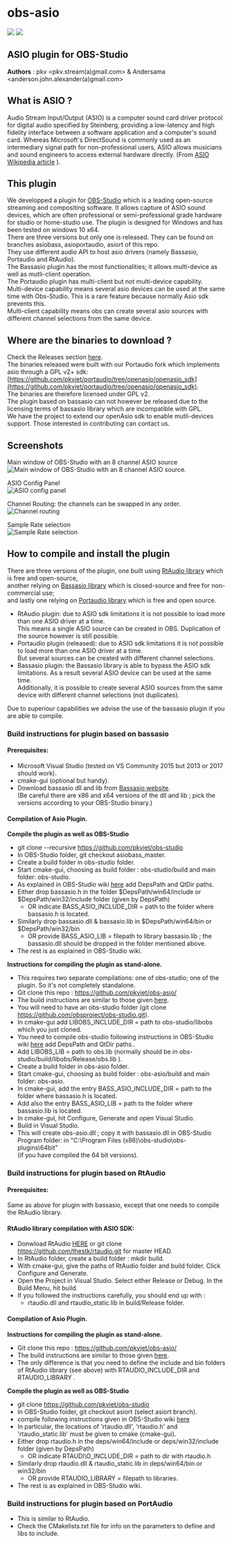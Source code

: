 # obs-asio
![](/images/obs_icon_very_small.png)  ![](/images/TECH_ASIOsmall.png)

## ASIO plugin for OBS-Studio ##

**Authors** :  pkv <pkv.stream(a)gmail.com> & Andersama <anderson.john.alexander(a)gmail.com>

## What is ASIO ? ##
Audio Stream Input/Output (ASIO) is a computer sound card driver protocol for digital audio specified by Steinberg, providing a low-latency and high fidelity interface between a software application and a computer's sound card. Whereas Microsoft's DirectSound is commonly used as an intermediary signal path for non-professional users, ASIO allows musicians and sound engineers to access external hardware directly. (From [ASIO Wikipedia article](https://en.wikipedia.org/wiki/Audio_Stream_Input/Output) ).

## This plugin ##
We developped a plugin for [OBS-Studio](https://obsproject.com/) which is a leading open-source streaming and compositing software.
It allows capture of ASIO sound devices, which are often professional or semi-professional grade hardware for studio or home-studio use. The plugin is designed for Windows and has been tested on windows 10 x64.    
There are three versions but only one is released. They can be found on branches asiobass, asioportaudio, asiort of this repo.    
They use different audio API to host asio drivers (namely Bassasio, Portaudio and RtAudio).    
The Bassasio plugin has the most functionalities; it allows multi-device as well as mutli-client operation.    
The Portaudio plugin has multi-client but not multi-device capability.    
Multi-device capability means several asio devices can be used at the same time with Obs-Studio. This is a rare feature because normally Asio sdk prevents this.    
Multi-client capability means obs can create several asio sources with different channel selections from the same device.    

## Where are the binaries to download ? ##
Check the Releases section [here](https://github.com/pkviet/obs-asio/releases).  
The binaries released were built with our Portaudio fork which implements asio through a GPL v2+ sdk:  
[https://github.com/pkviet/portaudio/tree/openasio/openasio_sdk](https://github.com/pkviet/portaudio/tree/openasio/openasio_sdk).  
The binaries are therefore licensed under GPL v2.  
The plugin based on bassasio can not however be released due to the licensing terms of bassasio library which are incompatible with GPL.  
We have the project to extend our openAsio sdk to enable mutli-devices support. Those interested in contributing can contact us.  

## Screenshots ##
Main window of OBS-Studio with an 8 channel ASIO source    
![Main window of OBS-Studio with an 8 channel ASIO source.](/images/asio1.jpg) 

ASIO Config Panel    
![ASIO config panel](/images/asio2medium.jpg)

Channel Routing: the channels can be swapped in any order.        
![Channel routing](/images/asio3medium.jpg) 

Sample Rate selection    
![Sample Rate selection](/images/asio4medium.jpg)

## How to compile and install the plugin ##

There are three versions of the plugin, one built using [RtAudio library](http://www.music.mcgill.ca/~gary/rtaudio/) which is free and open-source,  
another relying on [Bassasio library](https://www.un4seen.com/bassasio.html) which is closed-source and free for non-commercial use;  
and lastly one relying on [Portaudio library](http://portaudio.com/) which is free and open source.

* RtAudio plugin: due to ASIO sdk limitations it is not possible to load more than one ASIO driver at a time.  
This means a single ASIO source can be created in OBS. Duplication of the source however is still possible.  
* Portaudio plugin (released):  due to ASIO sdk limitations it is not possible to load more than one ASIO driver at a time.  
But several sources can be created with different channel selections.  
* Bassasio plugin: the Bassasio library is able to bypass the ASIO sdk limitations. As a result several ASIO device can be used at the same time.  
Additionally, it is possible to create several ASIO sources from the same device with different channel selections (not duplicates).

Due to superiour capabilities we advise the use of the bassasio plugin if you are able to compile. 

### Build instructions for plugin based on bassasio ###

#### Prerequisites: ####   

* Microsoft Visual Studio (tested on VS Community 2015 but 2013 or 2017 should work).    
* cmake-gui (optional but handy).    
* Download bassasio dll and lib from [Bassasio website](https://www.un4seen.com/download.php?bassasio13).    
(Be careful there are x86 and x64 versions of the dll and lib ; pick the versions according to your OBS-Studio binary.)    

#### Compilation of Asio Plugin. ####

**Compile the plugin as well as OBS-Studio**

* git clone --recursive https://github.com/pkviet/obs-studio    
* In OBS-Studio folder, git checkout asiobass_master.        
* Create a build folder in obs-studio folder.    
* Start cmake-gui, choosing as build folder : obs-studio/build and main folder: obs-studio.    
* As explained in OBS-Studio wiki [here](https://github.com/jp9000/obs-studio/wiki/install-instructions#windows-build-directions) add DepsPath and QtDir paths.      
* Either drop bassasio.h in the folder $DepsPath/win64/include or $DepsPath/win32/include folder (given by DepsPath)    
    * OR indicate BASS\_ASIO\_INCLUDE_DIR = path to the folder where bassasio.h is located.   
* Similarly drop bassasio.dll & bassasio.lib in $DepsPath/win64/bin or $DepsPath/win32/bin     
    * OR provide BASS\_ASIO\_LIB = filepath to library bassasio.lib ; the bassasio.dll should be dropped in the folder mentioned above.     
*  The rest is as explained in OBS-Studio wiki.
    
**Instructions for compiling the plugin as stand-alone.**

* This requires two separate compilations: one of obs-studio; one of the plugin. So it's not completely standalone.    
* Git clone this repo : https://github.com/pkviet/obs-asio/
* The build instructions are similar to those given [here](https://github.com/Palakis/obs-websocket/blob/master/BUILDING.md).  
* You will need to have an obs-studio folder (git clone https://github.com/obsproject/obs-studio.git).    
* In cmake-gui add LIBOBS_INCLUDE_DIR = path to obs-studio/libobs which you just cloned.    
* You need to compile obs-studio following instructions in OBS-Studio wiki [here](https://github.com/jp9000/obs-studio/wiki/install-instructions#windows-build-directions) add DepsPath and QtDir paths..    
* Add LIBOBS_LIB = path to obs.lib (normally should be in obs-studio/build/libobs/Release/obs.lib ).   
* Create a build folder in obs-asio folder.    
* Start cmake-gui, choosing as build folder : obs-asio/build and main folder: obs-asio.    
* In cmake-gui, add the entry BASS\_ASIO\_INCLUDE_DIR = path to the folder where bassasio.h is located.     
* Add also the entry BASS\_ASIO\_LIB = path to the folder where bassasio.lib is located.     
* In cmake-gui, hit Configure, Generate and open Visual Studio.    
* Build in Visual Studio.   
* This will create obs-asio.dll ; copy it with bassasio.dll in OBS-Studio Program folder: in "C:\Program Files (x86)\obs-studio\obs-plugins\64bit\"     
(if you have compiled the 64 bit versions).    

### Build instructions for plugin based on RtAudio ###

#### Prerequisites: ####
Same as above for plugin with bassasio, except that one needs to compile the RtAudio library.   
   
#### RtAudio library compilation with ASIO SDK: ####

* Donwload RtAudio [HERE](http://www.music.mcgill.ca/~gary/rtaudio/) or git clone https://github.com/thestk/rtaudio.git for master HEAD.  
* In RtAudio folder, create a build folder : mkdir build.    
* With cmake-gui, give the paths of RtAudio folder and build folder. Click Configure and Generate.
* Open the Project in Visual Studio. Select either Release or Debug. In the Build Menu, hit build.   
* If you followed the instructions carefully, you should end up with : 
    * rtaudio.dll and rtaudio_static.lib in build/Release folder.    

#### Compilation of Asio Plugin. ####

**Instructions for compiling the plugin as stand-alone.**

* Git clone this repo : https://github.com/pkviet/obs-asio/
* The build instructions are similar to those given [here](https://github.com/Palakis/obs-websocket/blob/master/BUILDING.md).  
* The only difference is that you need to define the include and bin folders of RtAudio library (see above) with RTAUDIO\_INCLUDE\_DIR and  RTAUDIO\_LIBRARY .    


**Compile the plugin as well as OBS-Studio**

* git clone https://github.com/pkviet/obs-studio    
* In OBS-Studio folder, git checkout asiort (select asiort branch).        
* compile following instructions given in OBS-Studio wiki [here](https://github.com/jp9000/obs-studio/wiki/install-instructions#windows-build-directions)      
* In particular, the locations of 'rtaudio.dll', 'rtaudio.h' and 'rtaudio\_static.lib' must be given to cmake (cmake-gui).    
* Either drop rtaudio.h in the deps/win64/include or deps/win32/include folder (given by DepsPath)    
    * OR indicate RTAUDI\O_INCLUDE_DIR = path to dir with rtaudio.h   
* Similarly drop rtaudio.dll & rtaudio\_static.lib in deps/win64/bin or win32/bin
    * OR provide RTAUDIO\_LIBRARY = filepath to libraries.
*  The rest is as explained in OBS-Studio wiki.
    
### Build instructions for plugin based on PortAudio ###

* This is similar to RtAudio.  
* Check the CMakelists.txt file for info on the parameters to define and libs to include.    

